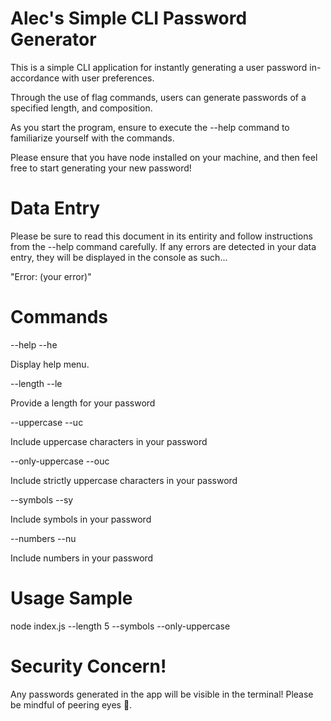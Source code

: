 # Alec's Simple CLI Password Generator

This is a simple CLI application for instantly generating a user password in-accordance with user preferences.

Through the use of flag commands, users can generate passwords of a specified length, and composition.

As you start the program, ensure to execute the --help command to familiarize yourself with the commands.

Please ensure that you have node installed on your machine, and then feel free to start generating your new password!

# Data Entry

Please be sure to read this document in its entirity and follow instructions from the --help command carefully. If any errors are detected in your data entry, they will be displayed in the console as such...

"Error: (your error)"

# Commands

--help
--he

Display help menu.

--length
--le

Provide a length for your password

--uppercase
--uc

Include uppercase characters in your password

--only-uppercase
--ouc

Include strictly uppercase characters in your password

--symbols
--sy

Include symbols in your password

--numbers
--nu

Include numbers in your password

# Usage Sample

node index.js --length 5 --symbols --only-uppercase

# Security Concern!

Any passwords generated in the app will be visible in the terminal! Please be mindful of peering eyes 👀.

